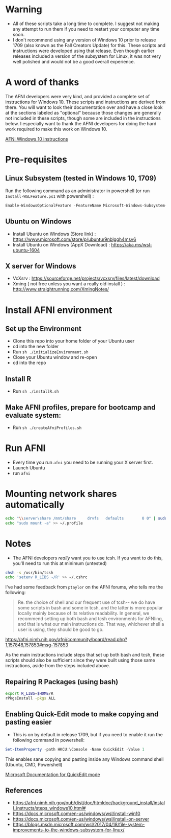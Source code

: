 # Warning
* All of these scripts take a long time to complete. I suggest not making any attempt to run them if you need to restart your computer any time soon. 
* I don't recommend using any version of Windows 10 prior to release 1709 (also known as the Fall Creators Update) for this. These scripts and instructions were developed using that release. Even though earlier releases included a version of the subsystem for Linux, it was not very well polished and would not be a good overall experience.

# A word of thanks

The AFNI developers were very kind, and provided a complete set of instructions for Windows 10. These scripts and instructions are derived from there. You will want to look their documentation over and have a close look at the sections labeled as "optional" because those changes are generally not included in these scripts, though some are included in the instructions below. I especially want to thank the AFNI developers for doing the hard work required to make this work on Windows 10. 

[AFNI Windows 10 instructions](https://afni.nimh.nih.gov/pub/dist/doc/htmldoc/background_install/install_instructs/steps_windows10.html#)

# Pre-requisites
## Linux Subsystem (tested in Windows 10, 1709)
Run the following command as an administrator in powershell (or run `Install-WSLFeature.ps1` with powershell)  :
```powershell
Enable-WindowsOptionalFeature -FeatureName Microsoft-Windows-Subsystem-Linux -Online -All -LimitAccess -NoRestart -ErrorAction Stop
```
## Ubuntu on Windows 
* Install Ubuntu on Windows (Store link) : https://www.microsoft.com/store/p/ubuntu/9nblggh4msv6
* Install Ubuntu on Windows (AppX Download) : https://aka.ms/wsl-ubuntu-1604

## X server for Windows 
* VcXsrv : https://sourceforge.net/projects/vcxsrv/files/latest/download
* Xming ( not free unless you want a really old install ) : http://www.straightrunning.com/XmingNotes/

# Install AFNI environment
## Set up the Environment
* Clone this repo into your home folder of your Ubuntu user
* cd into the new folder 
* Run `sh ./initializeEnvironment.sh`
* Close your Ubuntu window and re-open
* cd into the repo

## Install R
* Run `sh ./installR.sh`

## Make AFNI profiles, prepare for bootcamp and evaluate system:
* Run `sh ./createAfniProfiles.sh`

# Run AFNI
* Every time you run `afni` you need to be running your X server first. 
* Launch Ubuntu
* run `afni` 

# Mounting network shares automatically
```bash
echo "\\server\share /mnt/share     drvfs   defaults        0 0" | sudo tee --append /etc/fstab
echo "sudo mount -a" >> ~/.profile
``` 

# Notes
* The AFNI developers *really* want you to use tcsh. If you want to do this, you'll need to run this at minimum (untested)
```bash
chsh -s /usr/bin/tcsh
echo 'setenv R_LIBS ~/R' >> ~/.cshrc
```

I've had some feedback from `ptaylor` on the AFNI forums, who tells me the following:

> Re. the choice of shell and our frequent use of tcsh-- we do have some scripts in bash and some in tcsh, and the latter is more popular locally mainly because of its relative readability. In general, we recommend setting up both bash and tcsh environments for AFNIing, and that is what our main instructions do. That way, whichever shell a user is using, they should be good to go. 

https://afni.nimh.nih.gov/afni/community/board/read.php?1,157848,157853#msg-157853

As the main instructions include steps that set up both bash and tcsh, these scripts should also be sufficient since they were built using those same instructions, aside from the steps included above. 

## Repairing R Packages (using bash)
```bash
export R_LIBS=$HOME/R
rPkgsInstall -pkgs ALL
```

## Enabling Quick-Edit mode to make copying and pasting easier
* This is on by default in release 1709, but if you need to enable it run the following command in powershell:
```powershell
Set-ItemProperty -path HKCU:\Console -Name QuickEdit -Value 1
```
This enables sane copying and pasting inside any Windows command shell (Ubuntu, CMD, Powershell)

[Microsoft Documentation for QuickEdit mode](https://docs.microsoft.com/en-us/previous-versions/windows/it-pro/windows-2000-server/cc978582(v=technet.10))

## References
* https://afni.nimh.nih.gov/pub/dist/doc/htmldoc/background_install/install_instructs/steps_windows10.html#
* https://docs.microsoft.com/en-us/windows/wsl/install-win10
* https://docs.microsoft.com/en-us/windows/wsl/install-on-server
* https://blogs.msdn.microsoft.com/wsl/2017/04/18/file-system-improvements-to-the-windows-subsystem-for-linux/
